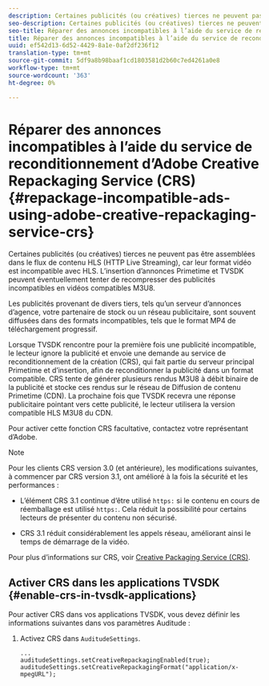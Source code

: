 ```yaml
---
description: Certaines publicités (ou créatives) tierces ne peuvent pas être assemblées dans le flux de contenu HLS (HTTP Live Streaming), car leur format vidéo est incompatible avec HLS. L’insertion d’annonces Primetime et TVSDK peuvent éventuellement tenter de recompresser des publicités incompatibles en vidéos compatibles M3U8.
seo-description: Certaines publicités (ou créatives) tierces ne peuvent pas être assemblées dans le flux de contenu HLS (HTTP Live Streaming), car leur format vidéo est incompatible avec HLS. L’insertion d’annonces Primetime et TVSDK peuvent éventuellement tenter de recompresser des publicités incompatibles en vidéos compatibles M3U8.
seo-title: Réparer des annonces incompatibles à l’aide du service de reconditionnement d’Adobe Creative Repackaging Service (CRS)
title: Réparer des annonces incompatibles à l’aide du service de reconditionnement d’Adobe Creative Repackaging Service (CRS)
uuid: ef542d13-6d52-4429-8a1e-0af2df236f12
translation-type: tm+mt
source-git-commit: 5df9a8b98baaf1cd1803581d2b60c7ed4261a0e8
workflow-type: tm+mt
source-wordcount: '363'
ht-degree: 0%

---
```



# Réparer des annonces incompatibles à l’aide du service de reconditionnement d’Adobe Creative Repackaging Service (CRS) {#repackage-incompatible-ads-using-adobe-creative-repackaging-service-crs}

Certaines publicités (ou créatives) tierces ne peuvent pas être assemblées dans le flux de contenu HLS (HTTP Live Streaming), car leur format vidéo est incompatible avec HLS. L’insertion d’annonces Primetime et TVSDK peuvent éventuellement tenter de recompresser des publicités incompatibles en vidéos compatibles M3U8.

Les publicités provenant de divers tiers, tels qu’un serveur d’annonces d’agence, votre partenaire de stock ou un réseau publicitaire, sont souvent diffusées dans des formats incompatibles, tels que le format MP4 de téléchargement progressif.

Lorsque TVSDK rencontre pour la première fois une publicité incompatible, le lecteur ignore la publicité et envoie une demande au service de reconditionnement de la création (CRS), qui fait partie du serveur principal Primetime et d’insertion, afin de reconditionner la publicité dans un format compatible. CRS tente de générer plusieurs rendus M3U8 à débit binaire de la publicité et stocke ces rendus sur le réseau de Diffusion de contenu Primetime (CDN). La prochaine fois que TVSDK recevra une réponse publicitaire pointant vers cette publicité, le lecteur utilisera la version compatible HLS M3U8 du CDN.

Pour activer cette fonction CRS facultative, contactez votre représentant d’Adobe.

>[!NOTE]
>
>Pour les clients CRS version 3.0 (et antérieure), les modifications suivantes, à commencer par CRS version 3.1, ont amélioré à la fois la sécurité et les performances :
>
>* L’élément CRS 3.1 continue d’être utilisé `https:` si le contenu en cours de réemballage est utilisé `https:`. Cela réduit la possibilité pour certains lecteurs de présenter du contenu non sécurisé.
   >
   >
* CRS 3.1 réduit considérablement les appels réseau, améliorant ainsi le temps de démarrage de la vidéo.

>



Pour plus d’informations sur CRS, voir [Creative Packaging Service (CRS)](../../../../../dynamic-ad-insertion/creative-repackaging-service/crs-overview.md).

## Activer CRS dans les applications TVSDK {#enable-crs-in-tvsdk-applications}

Pour activer CRS dans vos applications TVSDK, vous devez définir les informations suivantes dans vos paramètres Auditude :

1. Activez CRS dans `AuditudeSettings`.

   ```
   ... 
   auditudeSettings.setCreativeRepackagingEnabled(true); 
   auditudeSettings.setCreativeRepackagingFormat("application/x-mpegURL"); 
   ```
